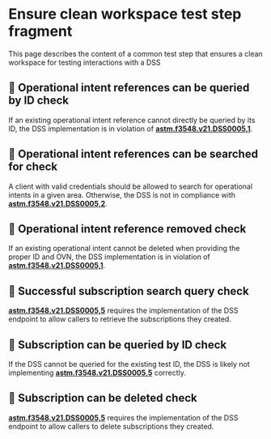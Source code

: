 # Ensure clean workspace test step fragment

This page describes the content of a common test step that ensures a clean workspace for testing interactions with a DSS

## 🛑 Operational intent references can be queried by ID check

If an existing operational intent reference cannot directly be queried by its ID, the DSS implementation is in violation of
**[astm.f3548.v21.DSS0005,1](../../../../requirements/astm/f3548/v21.md)**.

## 🛑 Operational intent references can be searched for check

A client with valid credentials should be allowed to search for operational intents in a given area.
Otherwise, the DSS is not in compliance with **[astm.f3548.v21.DSS0005,2](../../../../requirements/astm/f3548/v21.md)**.

## 🛑 Operational intent reference removed check

If an existing operational intent cannot be deleted when providing the proper ID and OVN, the DSS implementation is in violation of
**[astm.f3548.v21.DSS0005,1](../../../../requirements/astm/f3548/v21.md)**.

## 🛑 Successful subscription search query check

**[astm.f3548.v21.DSS0005,5](../../../../requirements/astm/f3548/v21.md)** requires the implementation of the DSS endpoint to allow callers to retrieve the subscriptions they created.

## 🛑 Subscription can be queried by ID check

If the DSS cannot be queried for the existing test ID, the DSS is likely not implementing **[astm.f3548.v21.DSS0005,5](../../../../requirements/astm/f3548/v21.md)** correctly.

## 🛑 Subscription can be deleted check

**[astm.f3548.v21.DSS0005,5](../../../../requirements/astm/f3548/v21.md)** requires the implementation of the DSS endpoint to allow callers to delete subscriptions they created.

